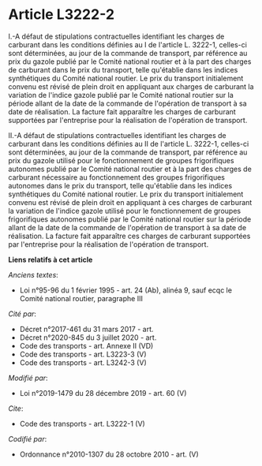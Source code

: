 # Article L3222-2

I.-A défaut de stipulations contractuelles identifiant les charges de carburant dans les conditions définies au I de
l'article L. 3222-1, celles-ci sont déterminées, au jour de la commande de transport, par référence au prix du gazole publié
par le Comité national routier et à la part des charges de carburant dans le prix du transport, telle qu'établie dans les
indices synthétiques du Comité national routier. Le prix du transport initialement convenu est révisé de plein droit en
appliquant aux charges de carburant la variation de l'indice gazole publié par le Comité national routier sur la période
allant de la date de la commande de l'opération de transport à sa date de réalisation. La facture fait apparaître les charges
de carburant supportées par l'entreprise pour la réalisation de l'opération de transport. 

II.-A défaut de stipulations contractuelles identifiant les charges de carburant dans les conditions définies au II de
l'article L. 3222-1, celles-ci sont déterminées, au jour de la commande de transport, par référence au prix du gazole utilisé
pour le fonctionnement de groupes frigorifiques autonomes publié par le Comité national routier et à la part des charges de
carburant nécessaire au fonctionnement des groupes frigorifiques autonomes dans le prix du transport, telle qu'établie dans
les indices synthétiques du Comité national routier. Le prix du transport initialement convenu est révisé de plein droit en
appliquant à ces charges de carburant la variation de l'indice gazole utilisé pour le fonctionnement de groupes frigorifiques
autonomes publié par le Comité national routier sur la période allant de la date de la commande de l'opération de transport à
sa date de réalisation. La facture fait apparaître ces charges de carburant supportées par l'entreprise pour la réalisation
de l'opération de transport.

**Liens relatifs à cet article**

_Anciens textes_:

  - Loi n°95-96 du 1 février 1995 - art. 24 (Ab), alinéa 9, sauf ecqc le Comité national routier, paragraphe III

_Cité par_:

  - Décret n°2017-461 du 31 mars 2017 - art.
  - Décret n°2020-845 du 3 juillet 2020 - art.
  - Code des transports - art. Annexe II (VD)
  - Code des transports - art. L3223-3 (V)
  - Code des transports - art. L3242-3 (V)

_Modifié par_:

  - Loi n°2019-1479 du 28 décembre 2019 - art. 60 (V)

_Cite_:

  - Code des transports - art. L3222-1 (V)

_Codifié par_:

  - Ordonnance n°2010-1307 du 28 octobre 2010 - art. (V)
